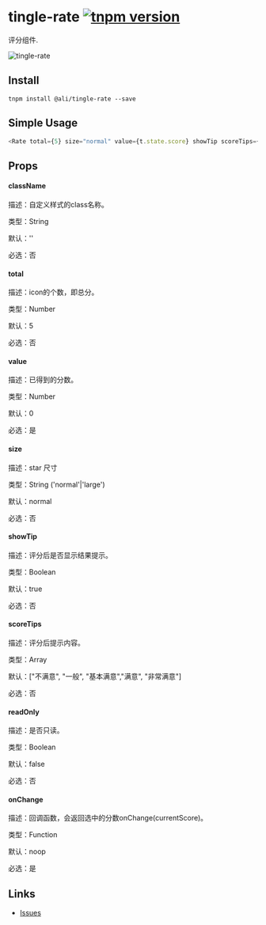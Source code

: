 # tingle-rate [![tnpm version](http://web.npm.alibaba-inc.com/badge/v/@ali/tingle-rate.svg?style=flat-square)](http://web.npm.alibaba-inc.com/package/@ali/tingle-rate)

评分组件.

![tingle-rate](https://img.alicdn.com/tfs/TB1YrN7QXXXXXagXXXXXXXXXXXX-350-227.png)

## Install

```
tnpm install @ali/tingle-rate --save
```

## Simple Usage

```js
<Rate total={5} size="normal" value={t.state.score} showTip scoreTips={['不合格','合格','良好','优秀','卓越']} onChange={t.handleChange.bind(t)} />
```

## Props

#### className

描述：自定义样式的class名称。

类型：String

默认：''

必选：否

#### total

描述：icon的个数，即总分。

类型：Number

默认：5

必选：否


#### value

描述：已得到的分数。

类型：Number

默认：0

必选：是

#### size

描述：star 尺寸

类型：String ('normal'|'large')

默认：normal

必选：否

#### showTip

描述：评分后是否显示结果提示。

类型：Boolean

默认：true

必选：否


#### scoreTips

描述：评分后提示内容。

类型：Array

默认：["不满意", "一般", "基本满意","满意", "非常满意"]

必选：否

#### readOnly

描述：是否只读。

类型：Boolean

默认：false

必选：否


#### onChange

描述：回调函数，会返回选中的分数onChange(currentScore)。

类型：Function

默认：noop

必选：是


## Links

- [Issues](http://gitlab.alibaba-inc.com/tingle-ui/tingle-rate/issues)
